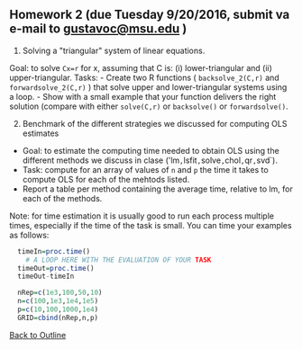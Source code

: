 
## Homework 2 (due Tuesday 9/20/2016, submit va e-mail to gustavoc@msu.edu )

1. Solving a "triangular" system of linear equations.

  Goal: to solve `Cx=r` for x, assuming that C is: (i) lower-triangular and (ii) upper-triangular.
  Tasks:
    - Create two R functions ( `backsolve_2(C,r)` and `forwardsolve_2(C,r)` ) that solve upper and lower-triangular systems using a loop.
    - Show with a small example that your function delivers the right solution (compare with either `solve(C,r)` or `backsolve()` or `forwardsolve()`.

2. Benchmark of the different strategies we discussed for computing OLS estimates
  - Goal: to estimate the computing time needed to obtain OLS using the different methods we discuss in clase ('lm`,`lsfit`,`solve`,`chol`,`qr`,`svd`).
  - Task: compute for an array of values of `n` and `p` the time it takes to compute OLS for each of the mehtods listed.
  - Report a table per method containing the average time, relative to lm, for each of the methods.
  
  Note: for time estimation it is usually good to run each process multiple times, especially if the time of the task is small.
  You can time your examples as follows:
  
```R
  timeIn=proc.time()
    # A LOOP HERE WITH THE EVALUATION OF YOUR TASK
  timeOut=proc.time()
  timeOut-timeIn
```
 
 
```R
  nRep=c(1e3,100,50,10)
  n=c(100,1e3,1e4,1e5)
  p=c(10,100,1000,1e4)
  GRID=cbind(nRep,n,p)
```
[Back to Outline](https://github.com/gdlc/EPI853B/#Outline)
